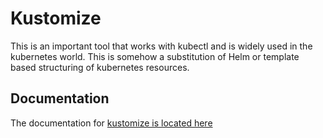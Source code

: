 # Kustomize
This is an important tool that works with kubectl and is widely used in the kubernetes world. This is somehow a substitution of Helm or template based structuring of kubernetes resources.


## Documentation
The documentation for [kustomize is located here](https://kubectl.docs.kubernetes.io/guides/)